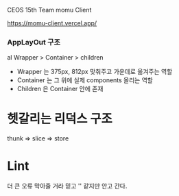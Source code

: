 CEOS 15th Team momu Client

https://momu-client.vercel.app/

### AppLayOut 구조
al
Wrapper > Container > children

- Wrapper 는 375px, 812px 맞춰주고 가운데로 옮겨주는 역할
- Container 는 그 위에 실제 components 올리는 역할
- Children 은 Container 안에 존재

# 헷갈리는 리덕스 구조

thunk => slice => store 

# Lint 

더 큰 오류 막아줄 거라 믿고 '' 같지만 안고 간다.


